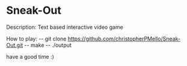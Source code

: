 # Sneak-Out
Description: Text based interactive video game

How to play:
-- git clone https://github.com/christopherPMello/Sneak-Out.git
-- make
-- ./output

have a good time :)
